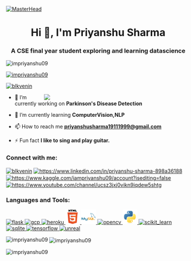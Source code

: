 [![MasterHead](https://www.nibmworldwide.com/resources/11/banner.jpg?itok=FC5pcHnC)](https://iampriyanshu09.github.io)
<h1 align="center">Hi 👋, I'm Priyanshu Sharma</h1>
<h3 align="center">A CSE final year student exploring and learning datascience</h3>

<p align="left"> <img src="https://komarev.com/ghpvc/?username=impriyanshu09&label=Profile%20views&color=0e75b6&style=flat" alt="impriyanshu09" /> </p>

<p align="left"> <a href="https://github.com/ryo-ma/github-profile-trophy"><img src="https://github-profile-trophy.vercel.app/?username=impriyanshu09" alt="impriyanshu09" /></a> </p>
<p align="left"> <a href="https://twitter.com/blkvenin" target="blank"><img src="https://img.shields.io/twitter/follow/blkvenin?logo=twitter&style=for-the-badge" alt="blkvenin" /></a> </p>

<img align="right"  width="400" src="https://camo.githubusercontent.com/9afefcbff89a66b497e623146404d0e0d51fd46d9cd4039f8580a339a2ad9cbc/68747470733a2f2f6d69726f2e6d656469756d2e636f6d2f6d61782f323830302f312a4255376630324c655165454c7a747178613865436d772e676966">

- 🔭 I’m currently working on **Parkinson's Disease Detection**

- 🌱 I’m currently learning **ComputerVision,NLP**

- 📫 How to reach me **priyanshusharma19111999@gmail.com**

- ⚡ Fun fact **I like to sing and play guitar.**

<h3 align="left">Connect with me:</h3>
<p align="left">
<a href="https://twitter.com/blkvenin" target="blank"><img align="center" src="https://raw.githubusercontent.com/rahuldkjain/github-profile-readme-generator/master/src/images/icons/Social/twitter.svg" alt="blkvenin" height="30" width="40" /></a>
<a href="https://www.linkedin.com/in/priyanshu-sharma-898a36188" target="blank"><img align="center" src="https://raw.githubusercontent.com/rahuldkjain/github-profile-readme-generator/master/src/images/icons/Social/linked-in-alt.svg" alt="https://www.linkedin.com/in/priyanshu-sharma-898a36188" height="30" width="40" /></a>
<a href="https://www.kaggle.com/iampriyanshu09/account?isediting=false" target="blank"><img align="center" src="https://raw.githubusercontent.com/rahuldkjain/github-profile-readme-generator/master/src/images/icons/Social/kaggle.svg" alt="https://www.kaggle.com/iampriyanshu09/account?isediting=false" height="30" width="40" /></a>
<a href="https://www.youtube.com/channel/ucsz3jxj0vikn9iqdew5shtg" target="blank"><img align="center" src="https://raw.githubusercontent.com/rahuldkjain/github-profile-readme-generator/master/src/images/icons/Social/youtube.svg" alt="https://www.youtube.com/channel/ucsz3jxj0vikn9iqdew5shtg" height="30" width="40" /></a>
</p>

<h3 align="left">Languages and Tools:</h3>
<p align="left"> <a href="https://flask.palletsprojects.com/" target="_blank"> <img src="https://www.vectorlogo.zone/logos/pocoo_flask/pocoo_flask-icon.svg" alt="flask" width="40" height="40"/> </a> <a href="https://cloud.google.com" target="_blank"> <img src="https://www.vectorlogo.zone/logos/google_cloud/google_cloud-icon.svg" alt="gcp" width="40" height="40"/> </a> <a href="https://heroku.com" target="_blank"> <img src="https://www.vectorlogo.zone/logos/heroku/heroku-icon.svg" alt="heroku" width="40" height="40"/> </a> <a href="https://www.w3.org/html/" target="_blank"> <img src="https://raw.githubusercontent.com/devicons/devicon/master/icons/html5/html5-original-wordmark.svg" alt="html5" width="40" height="40"/> </a>  </a> <a href="https://www.mysql.com/" target="_blank"> <img src="https://raw.githubusercontent.com/devicons/devicon/master/icons/mysql/mysql-original-wordmark.svg" alt="mysql" width="40" height="40"/> </a> <a href="https://opencv.org/" target="_blank"> <img src="https://www.vectorlogo.zone/logos/opencv/opencv-icon.svg" alt="opencv" width="40" height="40"/> </a> <a href="https://www.python.org" target="_blank"> <img src="https://raw.githubusercontent.com/devicons/devicon/master/icons/python/python-original.svg" alt="python" width="40" height="40"/> </a> <a href="https://scikit-learn.org/" target="_blank"> <img src="https://upload.wikimedia.org/wikipedia/commons/0/05/Scikit_learn_logo_small.svg" alt="scikit_learn" width="40" height="40"/> </a> <a href="https://www.sqlite.org/" target="_blank"> <img src="https://www.vectorlogo.zone/logos/sqlite/sqlite-icon.svg" alt="sqlite" width="40" height="40"/> </a> <a href="https://www.tensorflow.org" target="_blank"> <img src="https://www.vectorlogo.zone/logos/tensorflow/tensorflow-icon.svg" alt="tensorflow" width="40" height="40"/> </a> <a href="https://unrealengine.com/" target="_blank"> <img src="https://raw.githubusercontent.com/kenangundogan/fontisto/036b7eca71aab1bef8e6a0518f7329f13ed62f6b/icons/svg/brand/unreal-engine.svg" alt="unreal" width="40" height="40"/> </a> </p>

<p><img align="left" src="https://github-readme-stats.vercel.app/api/top-langs?username=impriyanshu09&show_icons=true&locale=en&layout=compact" alt="impriyanshu09" /></p>

<p>&nbsp;<img align="center" src="https://github-readme-stats.vercel.app/api?username=impriyanshu09&show_icons=true&locale=en" alt="impriyanshu09" /></p>

<p><img align="center" src="https://github-readme-streak-stats.herokuapp.com/?user=impriyanshu09&" alt="impriyanshu09" /></p>
